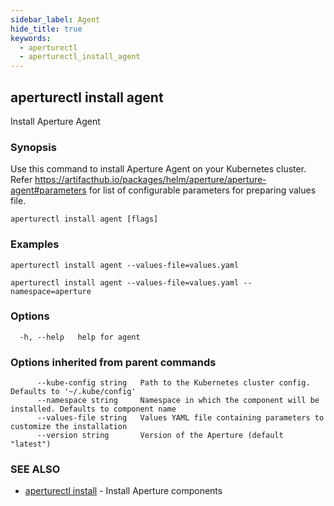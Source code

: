 ```yaml
---
sidebar_label: Agent
hide_title: true
keywords:
  - aperturectl
  - aperturectl_install_agent
---
```


## aperturectl install agent

Install Aperture Agent

### Synopsis

Use this command to install Aperture Agent on your Kubernetes cluster. Refer
https://artifacthub.io/packages/helm/aperture/aperture-agent#parameters for list
of configurable parameters for preparing values file.

```
aperturectl install agent [flags]
```

### Examples

```
aperturectl install agent --values-file=values.yaml

aperturectl install agent --values-file=values.yaml --namespace=aperture
```

### Options

```
  -h, --help   help for agent
```

### Options inherited from parent commands

```
      --kube-config string   Path to the Kubernetes cluster config. Defaults to '~/.kube/config'
      --namespace string     Namespace in which the component will be installed. Defaults to component name
      --values-file string   Values YAML file containing parameters to customize the installation
      --version string       Version of the Aperture (default "latest")
```

### SEE ALSO

- [aperturectl install](/reference/aperturectl/install/install.md) - Install
  Aperture components
